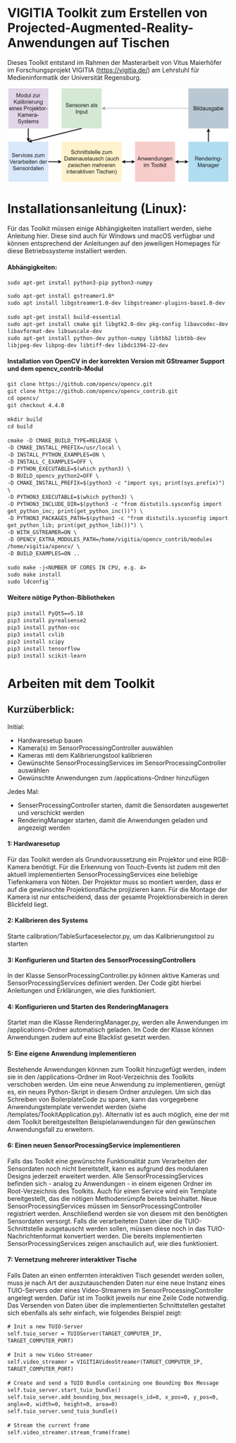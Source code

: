 # VIGITIA Toolkit zum Erstellen von Projected-Augmented-Reality-Anwendungen auf Tischen

Dieses Toolkit entstand im Rahmen der Masterarbeit von Vitus Maierhöfer im Forschungsprojekt VIGITIA 
(https://vigitia.de/) am Lehrstuhl für Medieninformatik der Universität Regensburg.

![Genereller Überblick über das Toolkit-Konzept](assets/toolkit_concept_basics.png)

# Installationsanleitung (Linux):

Für das Toolkit müssen einige Abhängigkeiten installiert werden, siehe Anleitung hier. 
Diese sind auch für Windows und macOS verfügbar und können entsprechend der Anleitungen auf den jeweiligen Homepages für diese Betriebssysteme installiert werden.

#### Abhängigkeiten:

```
sudo apt-get install python3-pip python3-numpy
```

```
sudo apt-get install gstreamer1.0*
sudo apt install libgstreamer1.0-dev libgstreamer-plugins-base1.0-dev

sudo apt-get install build-essential
sudo apt-get install cmake git libgtk2.0-dev pkg-config libavcodec-dev libavformat-dev libswscale-dev
sudo apt-get install python-dev python-numpy libtbb2 libtbb-dev libjpeg-dev libpng-dev libtiff-dev libdc1394-22-dev
```

#### Installation von OpenCV in der korrekten Version mit GStreamer Support und dem opencv_contrib-Modul

```
git clone https://github.com/opencv/opencv.git
git clone https://github.com/opencv/opencv_contrib.git
cd opencv/
git checkout 4.4.0

mkdir build
cd build

cmake -D CMAKE_BUILD_TYPE=RELEASE \
-D CMAKE_INSTALL_PREFIX=/usr/local \
-D INSTALL_PYTHON_EXAMPLES=ON \
-D INSTALL_C_EXAMPLES=OFF \
-D PYTHON_EXECUTABLE=$(which python3) \
-D BUILD_opencv_python2=OFF \
-D CMAKE_INSTALL_PREFIX=$(python3 -c "import sys; print(sys.prefix)") \
-D PYTHON3_EXECUTABLE=$(which python3) \
-D PYTHON3_INCLUDE_DIR=$(python3 -c "from distutils.sysconfig import get_python_inc; print(get_python_inc())") \
-D PYTHON3_PACKAGES_PATH=$(python3 -c "from distutils.sysconfig import get_python_lib; print(get_python_lib())") \
-D WITH_GSTREAMER=ON \
-D OPENCV_EXTRA_MODULES_PATH=/home/vigitia/opencv_contrib/modules /home/vigitia/opencv/ \
-D BUILD_EXAMPLES=ON ..

sudo make -j<NUMBER OF CORES IN CPU, e.g. 4>
sudo make install
sudo ldconfig```

```
#### Weitere nötige Python-Bibliotheken
```
pip3 install PyQt5==5.10
pip3 install pyrealsense2
pip3 install python-osc
pip3 install cvlib
pip3 install scipy
pip3 install tensorflow
pip3 install scikit-learn
```


# Arbeiten mit dem Toolkit

## Kurzüberblick:

Initial:
 - Hardwaresetup bauen
 - Kamera(s) im SensorProcessingController auswählen
 - Kameras mti dem Kalibrierungstool kalibrieren
 - Gewünschte SensorProcessingServices im SensorProcessingController auswählen
 - Gewünschte Anwendungen zum /applications-Ordner hinzufügen
 
Jedes Mal:
 - SenserProcessingController starten, damit die Sensordaten ausgewertet und verschickt werden
 - RenderingManager starten, damit die Anwendungen geladen und angezeigt werden

#### 1: Hardwaresetup

Für das Toolkit werden als Grundvoraussetzung ein Projektor und eine RGB-Kamera
benötigt. Für die Erkennung von Touch-Events ist zudem mit den aktuell implementierten SensorProcessingServices eine beliebige Tiefenkamera von Nöten. Der Projektor muss so montiert werden, dass er auf die gewünschte Projektionsfläche projizieren kann. Für die Montage der Kamera ist nur entscheidend, dass der gesamte
Projektionsbereich in deren Blickfeld liegt.

#### 2: Kalibrieren des Systems

Starte calibration/TableSurfaceselector.py, um das Kalibrierungstool zu starten

#### 3: Konfigurieren und Starten des SensorProcessingControllers

In der Klasse SensorProcessingController.py können aktive Kameras und SensorProcessingServices definiert werden. Der Code gibt hierbei Anleitungen und Erklärungen, wie dies funktioniert.


#### 4: Konfigurieren und Starten des RenderingManagers

Startet man die Klasse RenderingManager.py, werden alle Anwendungen im /applications-Ordner automatisch geladen.
Im Code der Klasse können Anwendungen zudem auf eine Blacklist gesetzt werden.


#### 5: Eine eigene Anwendung implementieren

Bestehende Anwendungen können zum Toolkit hinzugefügt werden, indem sie in den /applications-Ordner im Root-Verzeichnis des Toolkits verschoben werden. Um eine neue Anwendung zu implementieren, genügt es, ein neues Python-Skript in diesem Ordner anzulegen. Um sich das Schreiben von BoilerplateCode zu sparen, kann das vorgegebene Anwendungstemplate verwendet werden (siehe /templates/TookitApplication.py). Alternativ ist es auch möglich, eine der mit dem Toolkit bereitgestellten Beispielanwendungen für den gewünschen Anwendungsfall zu erweitern.

#### 6: Einen neuen SensorProcessingService implementieren

Falls das Toolkit eine gewünschte Funktionalität zum Verarbeiten der Sensordaten noch nicht bereitstellt, kann es aufgrund des modularen Designs jederzeit erweitert werden. Alle SensorProcessingServices befinden sich - analog zu Anwendungen - in einem eigenen Ordner im Root-Verzeichnis des Toolkits. Auch für einen Service wird ein Template bereitgestellt, das die nötigen Methodenrümpfe bereits beinhaltet. Neue SensorProcessingServices müssen im SensorProcessingController registriert werden. Anschließend werden sie von diesem mit den benötigten Sensordaten versorgt. Falls die verarbeiteten Daten über die TUIO-Schnittstelle ausgetauscht werden sollen, müssen diese noch in das TUIO-Nachrichtenformat konvertiert werden. Die bereits implementierten SensorProcessingServices zeigen anschaulich auf, wie dies funktioniert.

#### 7: Vernetzung mehrerer interaktiver Tische
Falls Daten an einen entfernten interaktiven Tisch gesendet werden sollen, muss je
nach Art der auszutauschenden Daten nur eine neue Instanz eines TUIO-Servers
oder eines Video-Streamers im SensorProcessingController angelegt werden. Dafür ist
im Toolkit jeweils nur eine Zeile Code notwendig. Das Versenden von Daten über
die implementierten Schnittstellen gestaltet sich ebenfalls als sehr einfach, wie folgendes Beispiel zeigt:

```
# Init a new TUIO-Server
self.tuio_server = TUIOServer(TARGET_COMPUTER_IP, TARGET_COMPUTER_PORT)

# Init a new Video Streamer
self.video_streamer = VIGITIAVideoStreamer(TARGET_COMPUTER_IP, TARGET_COMPUTER_PORT)

# Create and send a TUIO Bundle containing one Bounding Box Message
self.tuio_server.start_tuio_bundle()
self.tuio_server.add_bounding_box_message(s_id=0, x_pos=0, y_pos=0, angle=0, width=0, height=0, area=0)
self.tuio_server.send_tuio_bundle()

# Stream the current frame
self.video_streamer.stream_frame(frame)
```
